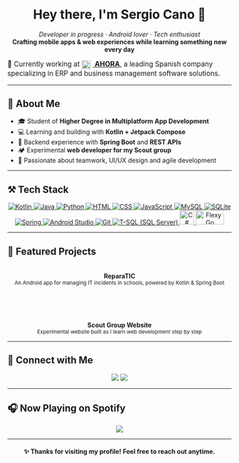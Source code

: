 
  <h1 align="center">Hey there, I'm Sergio Cano 👋</h1>

<p align="center">
  <i>Developer in progress · Android lover · Tech enthusiast</i><br>
  <b>Crafting mobile apps & web experiences while learning something new every day</b>
  <p style="font-size: 1.1em;">💼 Currently working at <a href="https://www.ahora.es/" target="_blank" rel="noopener noreferrer">
    <img src="https://www.ahora.es/favicon.ico" alt="AHORA logo" style="vertical-align: middle; width: 20px; height: 20px; margin-right: 5px;" />
    <strong>AHORA</strong></a>, a leading Spanish company specializing in ERP and business management software solutions.</p>
</p>
</p>

---

<h2>📱 About Me</h2>

<ul>
  <li>🎓 Student of <b>Higher Degree in Multiplatform App Development</b></li>
  <li>💻 Learning and building with <b>Kotlin + Jetpack Compose</b></li>
  <li>🔄 Backend experience with <b>Spring Boot</b> and <b>REST APIs</b></li>
  <li>🏕️ Experimental <b>web developer for my Scout group</b></li>
  <li>🤝 Passionate about teamwork, UI/UX design and agile development</li>
</ul>

---

<h2>⚒️ Tech Stack</h2>

<p align="center">
  <a href="https://kotlinlang.org/" title="Kotlin" target="_blank" rel="noopener noreferrer">
    <img src="https://skillicons.dev/icons?i=kotlin" alt="Kotlin" />
  </a>
  <a href="https://www.java.com/" title="Java" target="_blank" rel="noopener noreferrer">
    <img src="https://skillicons.dev/icons?i=java" alt="Java" />
  </a>
  <a href="https://www.python.org/" title="Python" target="_blank" rel="noopener noreferrer">
    <img src="https://skillicons.dev/icons?i=python" alt="Python" />
  </a>
  <a href="https://developer.mozilla.org/en-US/docs/Web/HTML" title="HTML" target="_blank" rel="noopener noreferrer">
    <img src="https://skillicons.dev/icons?i=html" alt="HTML" />
  </a>
  <a href="https://developer.mozilla.org/en-US/docs/Web/CSS" title="CSS" target="_blank" rel="noopener noreferrer">
    <img src="https://skillicons.dev/icons?i=css" alt="CSS" />
  </a>
  <a href="https://developer.mozilla.org/en-US/docs/Web/JavaScript" title="JavaScript" target="_blank" rel="noopener noreferrer">
    <img src="https://skillicons.dev/icons?i=js" alt="JavaScript" />
  </a>
  <a href="https://www.mysql.com/" title="MySQL" target="_blank" rel="noopener noreferrer">
    <img src="https://skillicons.dev/icons?i=mysql" alt="MySQL" />
  </a>
  <a href="https://www.sqlite.org/index.html" title="SQLite" target="_blank" rel="noopener noreferrer">
    <img src="https://skillicons.dev/icons?i=sqlite" alt="SQLite" />
  </a>
  <a href="https://spring.io/" title="Spring Framework" target="_blank" rel="noopener noreferrer">
    <img src="https://skillicons.dev/icons?i=spring" alt="Spring" />
  </a>
  <a href="https://developer.android.com/studio" title="Android Studio" target="_blank" rel="noopener noreferrer">
    <img src="https://skillicons.dev/icons?i=androidstudio" alt="Android Studio" />
  </a>
  <a href="https://git-scm.com/" title="Git Version Control" target="_blank" rel="noopener noreferrer">
    <img src="https://skillicons.dev/icons?i=git" alt="Git" />
  </a>
  <!-- T-SQL / SQL Server -->
  <a href="https://learn.microsoft.com/en-us/sql/t-sql/language-elements/transact-sql-language-elements" title="T-SQL (Microsoft SQL Server)" target="_blank" rel="noopener noreferrer">
    <img src="https://img.icons8.com/color/48/microsoft-sql-server.png" alt="T-SQL (SQL Server)" />
  </a>
  <!-- C# -->
  <a href="https://learn.microsoft.com/en-us/dotnet/csharp/" title="C#" target="_blank" rel="noopener noreferrer">
    <img src="https://cdn.jsdelivr.net/gh/devicons/devicon/icons/csharp/csharp-original.svg" alt="C#" style="width: 32px; height: 32px;" />
  </a>
  <!-- FlexyGo -->
  <a href="https://www.flexygo.com/" title="FlexyGo" target="_blank" rel="noopener noreferrer">
    <img src="https://www.flexygo.com/wp-content/uploads/2022/09/flexygo_logo.webp" alt="FlexyGo" style="width: 64px; height: 32px;" />
  </a>
</p>


---

<h2>🌟 Featured Projects</h2>

<div align="center">

<a href="#"></a>  
<b>ReparaTIC</b><br>
<sub>An Android app for managing IT incidents in schools, powered by Kotlin & Spring Boot</sub>

<br><br>

<a href="#"></a>  
<b>Scout Group Website</b><br>
<sub>Experimental website built as I learn web development step by step</sub>

</div>

---

<h2>📡 Connect with Me</h2>

<p align="center">
  <a href="https://www.linkedin.com/in/sergio-cano-pomer-a51440259/"><img src="https://img.shields.io/badge/-LinkedIn-0A66C2?style=for-the-badge&logo=linkedin&logoColor=white" /></a>
  <a href="https://www.instagram.com/canoo.json"><img src="https://img.shields.io/badge/-Instagram-E4405F?style=for-the-badge&logo=instagram&logoColor=white" /></a>
</p>

---

<h2>🎧 Now Playing on Spotify</h2>

<p align="center">
  <img src="https://spotify-github-profile.kittinanx.com/api/view.svg?uid=pfslrwk40cy20135neoakdz5v&cover_image=true&theme=default&show_offline=true&background_color=000000&interchange=true&bar_color=1DB954&bar_color_cover=true" />
</p>

---

<h4 align="center">✨ Thanks for visiting my profile! Feel free to reach out anytime.</h4>
